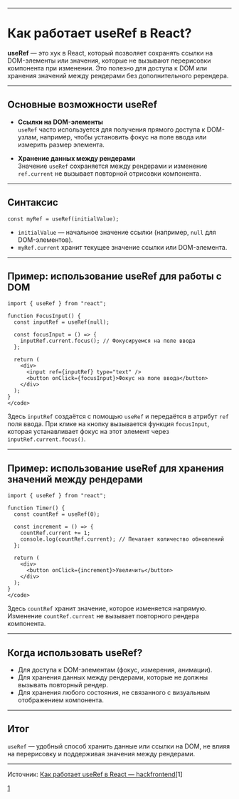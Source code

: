 
---

# Как работает useRef в React?

**useRef** — это хук в React, который позволяет сохранять ссылки на DOM-элементы или значения, которые не вызывают перерисовки компонента при изменении. Это полезно для доступа к DOM или хранения значений между рендерами без дополнительного ререндера.

---

## Основные возможности useRef

- **Ссылки на DOM-элементы**  
  `useRef` часто используется для получения прямого доступа к DOM-узлам, например, чтобы установить фокус на поле ввода или измерить размер элемента.

- **Хранение данных между рендерами**  
  Значение `useRef` сохраняется между рендерами и изменение `ref.current` не вызывает повторной отрисовки компонента.

---

## Синтаксис

```JS <code>
const myRef = useRef(initialValue);
```

- `initialValue` — начальное значение ссылки (например, `null` для DOM-элементов).
- `myRef.current` хранит текущее значение ссылки или DOM-элемента.

---

## Пример: использование useRef для работы с DOM

```JS <code>
import { useRef } from "react";

function FocusInput() {
  const inputRef = useRef(null);

  const focusInput = () => {
    inputRef.current.focus(); // Фокусируемся на поле ввода
  };

  return (
    <div>
      <input ref={inputRef} type="text" />
      <button onClick={focusInput}>Фокус на поле ввода</button>
    </div>
  );
}
</code>
```

Здесь `inputRef` создаётся с помощью `useRef` и передаётся в атрибут `ref` поля ввода. При клике на кнопку вызывается функция `focusInput`, которая устанавливает фокус на этот элемент через `inputRef.current.focus()`.

---

## Пример: использование useRef для хранения значений между рендерами

```JS <code>
import { useRef } from "react";

function Timer() {
  const countRef = useRef(0);

  const increment = () => {
    countRef.current += 1;
    console.log(countRef.current); // Печатает количество обновлений
  };

  return (
    <div>
      <button onClick={increment}>Увеличить</button>
    </div>
  );
}
</code>
```

Здесь `countRef` хранит значение, которое изменяется напрямую. Изменение `countRef.current` не вызывает повторного рендера компонента.

---

## Когда использовать useRef?

- Для доступа к DOM-элементам (фокус, измерения, анимации).
- Для хранения данных между рендерами, которые не должны вызывать повторный рендер.
- Для хранения любого состояния, не связанного с визуальным отображением компонента.

---

## Итог

`useRef` — удобный способ хранить данные или ссылки на DOM, не влияя на перерисовку и поддерживая значения между рендерами.

---

Источник: [Как работает useRef в React — hackfrontend](https://www.hackfrontend.com/docs/react/react-hooks-4)[1]

[1](https://www.hackfrontend.com/docs/react/react-batching)
